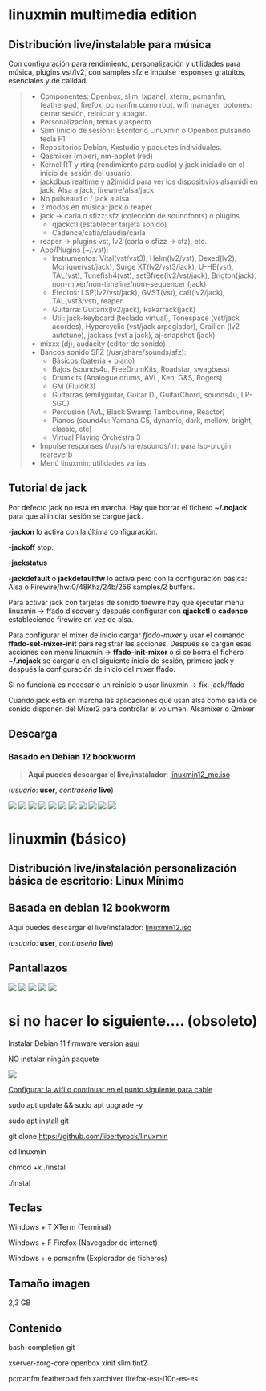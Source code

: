 # linuxmin multimedia edition
## Distribución live/instalable para música

 Con configuración para rendimiento, personalización y utilidades para música, plugins vst/lv2, con samples sfz e impulse responses gratuitos, esenciales y de calidad.
> - Componentes: Openbox, slim, lxpanel, xterm, pcmanfm, featherpad, firefox, pcmanfm como root, wifi manager, botones: cerrar sesión, reiniciar y apagar.
> - Personalización, temas y aspecto
> - Slim (inicio de sesión): Escritorio Linuxmin o Openbox pulsando tecla F1
> - Repositorios Debian, Kxstudio y paquetes individuales.
> - Qasmixer (mixer), nm-applet (red)
> - Kernel RT y rtirq (rendimiento para audio) y jack iniciado en el inicio de sesión del usuario.
> - jackdbus realtime y a2jmidid para ver los dispositivios alsamidi en jack, Alsa a jack, firewire/alsa/jack
> - No pulseaudio / jack a alsa
> - 2 modos en música: jack o reaper
> - jack -> carla o sfizz: sfz (colección de soundfonts) o plugins
>   - qjackctl (establecer tarjeta sonido)
>   - Cadence/catia/claudia/carla
> - reaper -> plugins vst, lv2 (carla o sfizz -> sfz), etc.
> - App/Plugins (~/.vst): 
>   - Instrumentos: Vital(vst/vst3), Helm(lv2/vst), Dexed(lv2), Monique(vst/jack), Surge XT(lv2/vst3/jack), U-HE(vst), TAL(vst), Tunefish4(vst), setBfree(lv2/vst/jack), Brigton(jack), non-mixer/non-timeline/nom-sequencer (jack)
>   - Efectos: LSP(lv2/vst/jack), GVST(vst), calf(lv2/jack), TAL(vst3/vst), reaper
>   - Guitarra: Guitarix(lv2/jack), Rakarrack(jack)
>   - Util: jack-keyboard (teclado virtual), Tonespace (vst/jack acordes), Hypercyclic (vst/jack arpegiador), Graillon (lv2 autotune), jackass (vst a jack), aj-snapshot (jack)
> - mixxx (dj), audacity (editor de sonido)
> - Bancos sonido SFZ (/usr/share/sounds/sfz):
>   - Básicos (bateria + piano)
>   - Bajos  (sounds4u, FreeDrumKits, Roadstar, swagbass)
>   - Drumkits (Analogue drums, AVL, Ken, G&S, Rogers)
>   - GM (FluidR3)
>   - Guitarras (emilyguitar, Guitar DI, GuitarChord, sounds4u, LP-SGC)
>   - Percusión (AVL, Black Swamp Tambourine, Reactor)
>   - Pianos (sound4u: Yamaha C5, dynamic, dark, mellow, bright, classic, etc)
>   - Virtual Playing Orchestra 3
> - Impulse responses (/usr/share/sounds/ir): para lsp-plugin, reareverb
> - Menú linuxmin: utilidades varias

## Tutorial de jack

Por defecto jack no está en marcha. Hay que borrar el fichero **~/.nojack** para que al iniciar sesión se cargue jack.

-**jackon** lo activa con la última configuración.

-**jackoff** stop.

-**jackstatus**

-**jackdefault** o **jackdefaultfw** lo activa pero con la configuración básica: Alsa o Firewire/hw:0/48Khz/24b/256 samples/2 buffers.

Para activar jack con tarjetas de sonido firewire hay que ejecutar menú linuxmin -> ffado discover y después configurar con **qjackctl** o **cadence** estableciendo firewire en vez de alsa.

Para configurar el mixer de inicio cargar *ffado-mixer* y usar el comando **ffado-set-mixer-init** para registrar las acciones. Después se cargan esas acciones con menú linuxmin -> **ffado-init-mixer** o si se borra el fichero **~/.nojack** se cargaría en el siguiente inicio de sesión, primero jack y después la configuración de inicio del mixer ffado.

Si no funciona es necesario un reinicio o usar linuxmin -> fix: jack/ffado

Cuando jack está en marcha las aplicaciones que usan alsa como salida de sonido disponen del Mixer2 para controlar el volumen. Alsamixer o Qmixer

## Descarga
### **Basado en Debian 12 bookworm**

> **Aquí puedes descargar el live/instalador**: [linuxmin12_me.iso](https://upvedues-my.sharepoint.com/:u:/g/personal/jmpolo_upv_edu_es/EZEI1_awZ8ZLmYrr5dfIr14BNzSyA6J78d_wDao8qMY8gw?e=JE8Esd)

(*usuario*: **user**, *contraseña* **live**) 

![](me%20(1).png)
![](me%20(2).png)
![](me%20(3).png)
![](me%20(4).png)
![](me%20(5).png)
![](me%20(6).png)
![](me%20(7).png)
![](me%20(8).png)
![](me%20(9).png)
![](me%20(10).png)
![](me%20(11).png)
#

# linuxmin (básico)
## Distribución live/instalación personalización básica de escritorio: Linux Mínimo
## **Basada en debian 12 bookworm**
Aquí puedes descargar el live/instalador: [linuxmin12.iso](https://upvedues-my.sharepoint.com/:u:/g/personal/jmpolo_upv_edu_es/EdDLdwuVKMpOo4zJ7b3JTygB7cUZ6qVrvszKL-LoiVekHw?e=gaNfKu)

(*usuario*: **user**, *contraseña* **live**) 

## Pantallazos

![](screen%20(1).png)
![](screen%20(2).png)
![](screen%20(3).png)
![](screen%20(4).png)
![](screen%20(5).png)

# si no hacer lo siguiente.... (obsoleto)

Instalar Debian 11 firmware version [aquí](https://cdimage.debian.org/cdimage/unofficial/non-free/cd-including-firmware/current/amd64/iso-cd/)

NO instalar ningún paquete

![](linuxmin_install.png)

[Configurar la wifi o continuar en el punto siguiente para cable](http://phmmusic.blogspot.com/2022/05/debian-11-basico.html)

sudo apt update && sudo apt upgrade -y

sudo apt install git

git clone https://github.com/libertyrock/linuxmin

cd linuxmin

chmod +x ./instal

./instal

## Teclas

Windows + T XTerm (Terminal)

Windows + F Firefox (Navegador de internet)

Windows + e pcmanfm (Explorador de ficheros)

## Tamaño imagen

2,3 GB

## Contenido

bash-completion git

xserver-xorg-core openbox xinit slim tint2

pcmanfm featherpad feh xarchiver firefox-esr-l10n-es-es
